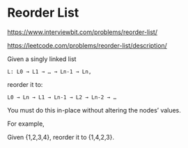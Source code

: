 # Reorder List

https://www.interviewbit.com/problems/reorder-list/

https://leetcode.com/problems/reorder-list/description/

Given a singly linked list

    L: L0 → L1 → … → Ln-1 → Ln,
reorder it to:

    L0 → Ln → L1 → Ln-1 → L2 → Ln-2 → …
You must do this in-place without altering the nodes’ values.

For example,

Given {1,2,3,4}, reorder it to {1,4,2,3}.
